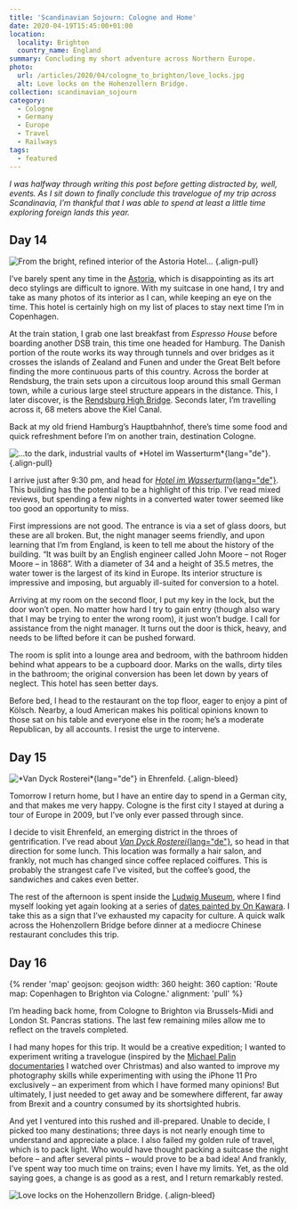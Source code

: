 ```yaml
---
title: 'Scandinavian Sojourn: Cologne and Home'
date: 2020-04-19T15:45:00+01:00
location:
  locality: Brighton
  country_name: England
summary: Concluding my short adventure across Northern Europe.
photo:
  url: /articles/2020/04/cologne_to_brighton/love_locks.jpg
  alt: Love locks on the Hohenzollern Bridge.
collection: scandinavian_sojourn
category:
  - Cologne
  - Germany
  - Europe
  - Travel
  - Railways
tags:
  - featured
---
```

*I was halfway through writing this post before getting distracted by, well, events. As I sit down to finally conclude this travelogue of my trip across Scandinavia, I’m thankful that I was able to spend at least a little time exploring foreign lands this year.*

## Day 14

![](astoria_hotel.jpg 'From the bright, refined interior of the Astoria Hotel…')
{.align-pull}

I’ve barely spent any time in the [Astoria][1], which is disappointing as its art deco stylings are difficult to ignore. With my suitcase in one hand, I try and take as many photos of its interior as I can, while keeping an eye on the time. This hotel is certainly high on my list of places to stay next time I’m in Copenhagen.

At the train station, I grab one last breakfast from *Espresso House* before boarding another DSB train, this time one headed for Hamburg. The Danish portion of the route works its way through tunnels and over bridges as it crosses the islands of Zealand and Funen and under the Great Belt before finding the more continuous parts of this country. Across the border at Rendsburg, the train sets upon a circuitous loop around this small German town, while a curious large steel structure appears in the distance. This, I later discover, is the [Rendsburg High Bridge][2]. Seconds later, I’m travelling across it, 68 meters above the Kiel Canal.

Back at my old friend Hamburg’s Hauptbahnhof, there’s time some food and quick refreshment before I’m on another train, destination Cologne.

![](hotel_im_wasserturm.jpg '…to the dark, industrial vaults of *Hotel im Wasserturm*{lang="de"}.')
{.align-pull}

I arrive just after 9:30 pm, and head for [*Hotel im Wasserturm*{lang="de"}][3]. This building has the potential to be a highlight of this trip. I’ve read mixed reviews, but spending a few nights in a converted water tower seemed like too good an opportunity to miss.

First impressions are not good. The entrance is via a set of glass doors, but these are all broken. But, the night manager seems friendly, and upon learning that I’m from England, is keen to tell me about the history of the building. “It was built by an English engineer called John Moore – not Roger Moore – in 1868”. With a diameter of 34 and a height of 35.5 metres, the water tower is the largest of its kind in Europe. Its interior structure is impressive and imposing, but arguably ill-suited for conversion to a hotel.

Arriving at my room on the second floor, I put my key in the lock, but the door won’t open. No matter how hard I try to gain entry (though also wary that I may be trying to enter the wrong room), it just won’t budge. I call for assistance from the night manager. It turns out the door is thick, heavy, and needs to be lifted before it can be pushed forward.

The room is split into a lounge area and bedroom, with the bathroom hidden behind what appears to be a cupboard door. Marks on the walls, dirty tiles in the bathroom; the original conversion has been let down by years of neglect. This hotel has seen better days.

Before bed, I head to the restaurant on the top floor, eager to enjoy a pint of Kölsch. Nearby, a loud American makes his political opinions known to those sat on his table and everyone else in the room; he’s a moderate Republican, by all accounts. I resist the urge to intervene.

## Day 15

![](van_dyck_rosterei.jpg '*Van Dyck Rosterei*{lang="de"} in Ehrenfeld.')
{.align-bleed}

Tomorrow I return home, but I have an entire day to spend in a German city, and that makes me very happy. Cologne is the first city I stayed at during a tour of Europe in 2009, but I’ve only ever passed through since.

I decide to visit Ehrenfeld, an emerging district in the throes of gentrification. I’ve read about [*Van Dyck Rosterei*{lang="de"}][4], so head in that direction for some lunch. This location was formally a hair salon, and frankly, not much has changed since coffee replaced coiffures. This is probably the strangest cafe I’ve visited, but the coffee’s good, the sandwiches and cakes even better.

The rest of the afternoon is spent inside the [Ludwig Museum][5], where I find myself looking yet again looking at a series of [dates painted by On Kawara][6]. I take this as a sign that I’ve exhausted my capacity for culture. A quick walk across the Hohenzollern Bridge before dinner at a mediocre Chinese restaurant concludes this trip.

## Day 16

{% render 'map'
  geojson: geojson
  width: 360
  height: 360
  caption: 'Route map: Copenhagen to Brighton via Cologne.'
  alignment: 'pull'
%}

I’m heading back home, from Cologne to Brighton via Brussels-Midi and London St. Pancras stations. The last few remaining miles allow me to reflect on the travels completed.

I had many hopes for this trip. It would be a creative expedition; I wanted to experiment writing a travelogue (inspired by the [Michael Palin documentaries][7] I watched over Christmas) and also wanted to improve my photography skills while experimenting with using the iPhone 11 Pro exclusively – an experiment from which I have formed many opinions! But ultimately, I just needed to get away and be somewhere different, far away from Brexit and a country consumed by its shortsighted hubris.

And yet I ventured into this rushed and ill-prepared. Unable to decide, I picked too many destinations; three days is not nearly enough time to understand and appreciate a place. I also failed my golden rule of travel, which is to pack light. Who would have thought packing a suitcase the night before – and after several pints – would prove to be a bad idea! And frankly, I’ve spent way too much time on trains; even I have my limits. Yet, as the old saying goes, a change is as good as a rest, and I return remarkably rested.

![](love_locks.jpg 'Love locks on the Hohenzollern Bridge.')
{.align-bleed}

[1]: https://www.brochner-hotels.dk/hotel-astoria/
[2]: https://en.wikipedia.org/wiki/Rendsburg_High_Bridge
[3]: https://www.hotel-im-wasserturm.de/en/
[4]: https://vandyckkaffee.de
[5]: https://www.museum-ludwig.de/en.html
[6]: https://uk.phaidon.com/agenda/art/articles/2014/july/14/on-kawaras-date-paintings-explained/
[7]: https://www.bbc.co.uk/programmes/b008n8yy
